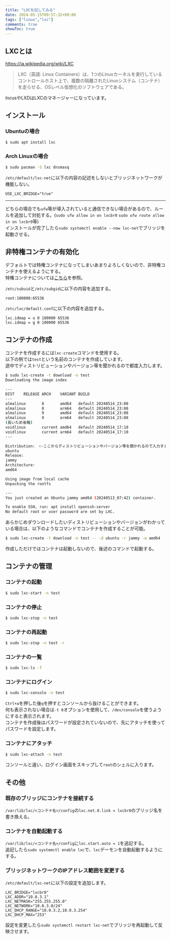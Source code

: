 ```yaml
---
title: "LXCを試してみる"
date: 2024-05-15T09:57:32+09:00
tags: ["linux","lxc"]
comments: true
showToc: true
---
```

## LXCとは
https://ja.wikipedia.org/wiki/LXC
> LXC（英語: Linux Containers）は、1つのLinuxカーネルを実行しているコントロールホスト上で、複数の隔離されたLinuxシステム（コンテナ）を走らせる、OSレベル仮想化のソフトウェアである。

IncusやLXDはLXCのマネージャーになっています。

## インストール
### Ubuntuの場合
```bash
$ sudo apt install lxc
```

### Arch Linuxの場合
```bash
$ sudo pacman -S lxc dnsmasq
```

`/etc/default/lxc-net`に以下の内容の記述をしないとブリッジネットワークが機能しない。
```
USE_LXC_BRIDGE="true"
```
---
どちらの場合でも`ufw`等が導入されていると通信できない場合があるので、ルールを追加して対処する。(`sudo ufw allow in on lxcbr0` `sudo ufw route allow in on lxcbr0`等)  
インストールが完了したら`sudo systemctl enable --now lxc-net`でブリッジを起動させる。

## 非特権コンテナの有効化
デフォルトでは特権コンテナになってしまいあまりよろしくないので、非特権コンテナを使えるようにする。  
特権コンテナについては[こちら](https://linuxcontainers.org/ja/lxc/security/)を参照。

`/etc/subuid`と`/etc/subgid`に以下の内容を追加する。
```
root:100000:65536
```

`/etc/lxc/default.conf`に以下の内容を追加する。
```
lxc.idmap = u 0 100000 65536
lxc.idmap = g 0 100000 65536
```

## コンテナの作成
コンテナを作成するには`lxc-create`コマンドを使用する。  
以下の例では`test`という名前のコンテナを作成しています。  
途中でディストリビューションやバージョン等を聞かれるので都度入力します。

```bash
$ sudo lxc-create -t download -n test
Downloading the image index

---
DIST    RELEASE ARCH    VARIANT BUILD
---
almalinux       8       amd64   default 20240514_23:08
almalinux       8       arm64   default 20240514_23:08
almalinux       9       amd64   default 20240514_23:08
almalinux       9       arm64   default 20240514_23:08
(長いため省略)
voidlinux       current amd64   default 20240514_17:10
voidlinux       current arm64   default 20240514_17:10
---

Distribution:　<-ここからディストリビューションやバージョン等を聞かれるので入力する
ubuntu
Release:
jammy
Architecture:
amd64

Using image from local cache
Unpacking the rootfs

---
You just created an Ubuntu jammy amd64 (20240513_07:42) container.

To enable SSH, run: apt install openssh-server
No default root or user password are set by LXC.
```

あらかじめダウンロードしたいディストリビューションやバージョンがわかっている場合は、以下のようなコマンドでコンテナを作成することが可能。
```bash
$ sudo lxc-create -t download -n test -- -d ubuntu -r jammy -a amd64
```

作成しただけではコンテナは起動しないので、後述のコマンドで起動する。

## コンテナの管理
### コンテナの起動
```bash
$ sudo lxc-start -n test
```

### コンテナの停止
```bash
$ sudo lxc-stop -n test
```

### コンテナの再起動
```bash
$ sudo lxc-stop -n test -r
```

### コンテナの一覧
```bash
$ sudo lxc-ls -f
```

### コンテナにログイン
```bash
$ sudo lxc-console -n test
```

`Ctrl+a`を押した後`q`を押すとコンソールから抜けることができます。  
何も表示されない場合は`-t 0`オプションを使用して、`/dev/console`を使うようにすると表示されます。  
コンテナを作成後はパスワードが設定されていないので、先にアタッチを使ってパスワードを設定します。

### コンテナにアタッチ
```bash
$ sudo lxc-attach -n test
```

コンソールと違い、ログイン画面をスキップして`root`のシェルに入ります。

## その他
### 既存のブリッジにコンテナを接続する
`/var/lib/lxc/<コンテナ名>/config`の`lxc.net.0.link = lxcbr0`のブリッジ名を書き換える。

### コンテナを自動起動する
`/var/lib/lxc/<コンテナ名>/config`に`lxc.start.auto = 1`を追記する。  
追記したら`sudo systemctl enable lxc`で、`lxc`デーモンを自動起動するようにする。

### ブリッジネットワークのIPアドレス範囲を変更する
`/etc/default/lxc-net`に以下の設定を追加します。
```
LXC_BRIDGE="lxcbr0"
LXC_ADDR="10.0.3.1"
LXC_NETMASK="255.255.255.0"
LXC_NETWORK="10.0.3.0/24"
LXC_DHCP_RANGE="10.0.3.2,10.0.3.254"
LXC_DHCP_MAX="253"
```

設定を変更したら`sudo systemctl restart lxc-net`でブリッジを再起動して反映させます。
